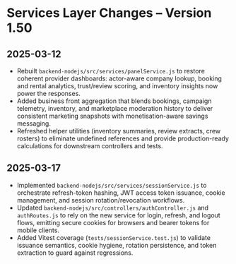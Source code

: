 # Services Layer Changes – Version 1.50

## 2025-03-12
- Rebuilt `backend-nodejs/src/services/panelService.js` to restore coherent provider dashboards: actor-aware company lookup, booking and rental analytics, trust/review scoring, and inventory insights now power the responses.
- Added business front aggregation that blends bookings, campaign telemetry, inventory, and marketplace moderation history to deliver consistent marketing snapshots with monetisation-aware savings messaging.
- Refreshed helper utilities (inventory summaries, review extracts, crew rosters) to eliminate undefined references and provide production-ready calculations for downstream controllers and tests.

## 2025-03-17
- Implemented `backend-nodejs/src/services/sessionService.js` to orchestrate refresh-token hashing, JWT access token issuance, cookie management, and session rotation/revocation workflows.
- Updated `backend-nodejs/src/controllers/authController.js` and `authRoutes.js` to rely on the new service for login, refresh, and logout flows, emitting secure cookies for browsers and bearer tokens for mobile clients.
- Added Vitest coverage (`tests/sessionService.test.js`) to validate issuance semantics, cookie hygiene, rotation persistence, and token extraction to guard against regressions.
